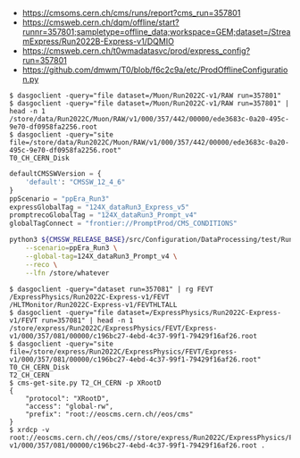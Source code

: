 - https://cmsoms.cern.ch/cms/runs/report?cms_run=357801
- https://cmsweb.cern.ch/dqm/offline/start?runnr=357801;sampletype=offline_data;workspace=GEM;dataset=/StreamExpress/Run2022B-Express-v1/DQMIO
- https://cmsweb.cern.ch/t0wmadatasvc/prod/express_config?run=357801
- https://github.com/dmwm/T0/blob/f6c2c9a/etc/ProdOfflineConfiguration.py


```console
$ dasgoclient -query="file dataset=/Muon/Run2022C-v1/RAW run=357801"
$ dasgoclient -query="file dataset=/Muon/Run2022C-v1/RAW run=357801" | head -n 1
/store/data/Run2022C/Muon/RAW/v1/000/357/442/00000/ede3683c-0a20-495c-9e70-df0958fa2256.root
$ dasgoclient -query="site file=/store/data/Run2022C/Muon/RAW/v1/000/357/442/00000/ede3683c-0a20-495c-9e70-df0958fa2256.root"
T0_CH_CERN_Disk
```

```python
defaultCMSSWVersion = {
    'default': "CMSSW_12_4_6"
}
ppScenario = "ppEra_Run3"
expressGlobalTag = "124X_dataRun3_Express_v5"
promptrecoGlobalTag = "124X_dataRun3_Prompt_v4"
globalTagConnect = "frontier://PromptProd/CMS_CONDITIONS"
```

```bash
python3 ${CMSSW_RELEASE_BASE}/src/Configuration/DataProcessing/test/RunPromptReco.py \
    --scenario=ppEra_Run3 \
    --global-tag=124X_dataRun3_Prompt_v4 \
    --reco \
    --lfn /store/whatever
```


```console
$ dasgoclient -query="dataset run=357081" | rg FEVT
/ExpressPhysics/Run2022C-Express-v1/FEVT
/HLTMonitor/Run2022C-Express-v1/FEVTHLTALL
$ dasgoclient -query="file dataset=/ExpressPhysics/Run2022C-Express-v1/FEVT run=357081" | head -n 1
/store/express/Run2022C/ExpressPhysics/FEVT/Express-v1/000/357/081/00000/c196bc27-4ebd-4c37-99f1-79429f16af26.root
$ dasgoclient -query="site file=/store/express/Run2022C/ExpressPhysics/FEVT/Express-v1/000/357/081/00000/c196bc27-4ebd-4c37-99f1-79429f16af26.root"
T0_CH_CERN_Disk
T2_CH_CERN
$ cms-get-site.py T2_CH_CERN -p XRootD
{
    "protocol": "XRootD",
    "access": "global-rw",
    "prefix": "root://eoscms.cern.ch//eos/cms"
}
$ xrdcp -v root://eoscms.cern.ch//eos/cms//store/express/Run2022C/ExpressPhysics/FEVT/Express-v1/000/357/081/00000/c196bc27-4ebd-4c37-99f1-79429f16af26.root .
```
